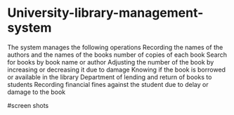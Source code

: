 # University-library-management-system

The system manages the following operations
Recording the names of the authors and the names of the books
number of copies of each book
Search for books by book name or author
Adjusting the number of the book by increasing or decreasing it due to damage
Knowing if the book is borrowed or available in the library
Department of lending and return of books to students
Recording financial fines against the student due to delay or damage to the book


#screen shots
